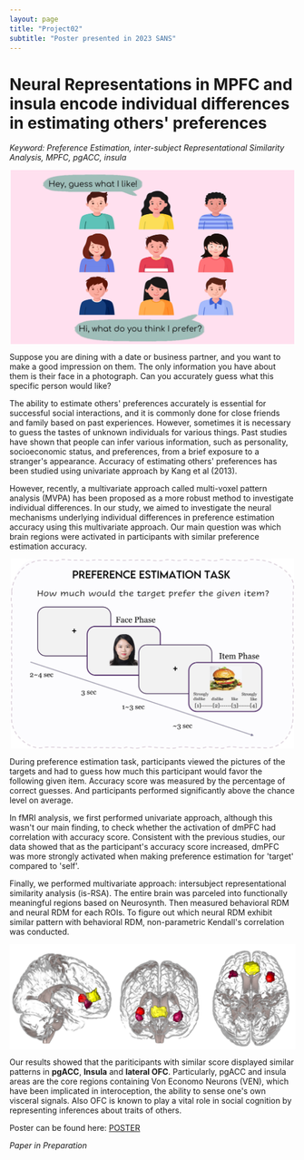 ```yaml
---
layout: page
title: "Project02"
subtitle: "Poster presented in 2023 SANS"
---
```



Neural Representations in MPFC and insula encode individual differences in estimating others' preferences 
=====
*Keyword: Preference Estimation, inter-subject Representational Similarity Analysis, MPFC, pgACC, insula*
<center><img src="/photo/02_pref_guess_illustr.jpg" width=500 align="center"/></center>

Suppose you are dining with a date or business partner, and you want to make a good impression on them. The only information you have about them is their face in a photograph. Can you accurately guess what this specific person would like?

The ability to estimate others' preferences accurately is essential for successful social interactions, and it is commonly done for close friends and family based on past experiences. However, sometimes it is necessary to guess the tastes of unknown individuals for various things. Past studies have shown that people can infer various information, such as personality, socioeconomic status, and preferences, from a brief exposure to a stranger's appearance. Accuracy of estimating others' preferences has been studied using univariate approach by Kang et al (2013). 

However, recently, a multivariate approach called multi-voxel pattern analysis (MVPA) has been proposed as a more robust method to investigate individual differences. In our study, we aimed to investigate the neural mechanisms underlying individual differences in preference estimation accuracy using this multivariate approach. Our main question was which brain regions were activated in participants with similar preference estimation accuracy.

<center><img src="/photo/02_pref_exp_design.jpg" width=500 align="center"/></center>

During preference estimation task, participants viewed the pictures of the targets and had to guess how much this participant would favor the following given item. Accuracy score was measured by the percentage of correct guesses. And participants performed significantly above the chance level on average.

In fMRI analysis, we first performed univariate approach, although this wasn't our main finding, to check whether the activation of dmPFC had correlation with accuracy score. Consistent with the previous studies, our data showed that as the participant's accuracy score increased, dmPFC was more strongly activated when making preference estimation for 'target' compared to 'self'.

Finally, we performed multivariate approach: intersubject representational similarity analysis (is-RSA). The entire brain was parceled into functionally meaningful regions based on Neurosynth. Then measured behavioral RDM and neural RDM for each ROIs. To figure out which neural RDM exhibit similar pattern with behavioral RDM, non-parametric Kendall's correlation was conducted.

<center><img src="/photo/02_pref_mvpa_results.jpg" width=800 align="center"/></center>

Our results showed that the pariticipants with similar score displayed similar patterns in **pgACC**, **Insula** and **lateral OFC**. Particularly, pgACC and insula areas are the core regions containing Von Economo Neurons (VEN), which have been implicated in interoception, the ability to sense one's own visceral signals. Also OFC is known to play a vital role in social cognition by representing inferences about traits of others.
 

Poster can be found here: <a href="/pages/presentation.md">POSTER</a>


*Paper in Preparation*
